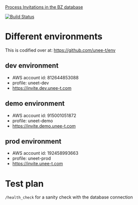 [Process Invitations in the BZ database](https://github.com/unee-t/bugzilla-customisation/wiki/Process-Invitations-in-the-BZ-database)

[![Build Status](https://travis-ci.org/unee-t/processInvitations.svg?branch=master)](https://travis-ci.org/unee-t/processInvitations)

# Different environments

This is codified over at: https://github.com/unee-t/env

## dev environment

* AWS account id: 812644853088
* profile: uneet-dev
* https://invite.dev.unee-t.com

## demo environment

* AWS account id: 915001051872
* profile: uneet-demo
* https://invite.demo.unee-t.com

## prod environment

* AWS account id: 192458993663
* profile: uneet-prod
* https://invite.unee-t.com

# Test plan

`/health_check` for a sanity check with the database connection
